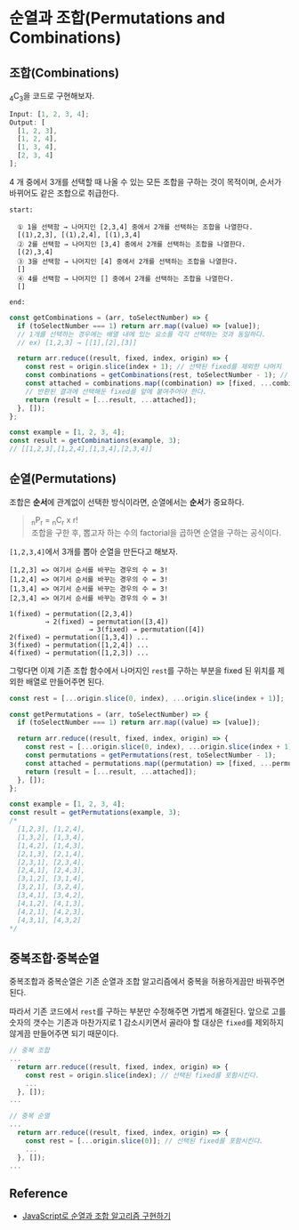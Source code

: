 # 순열과 조합(Permutations and Combinations)

## 조합(Combinations)

<sub>4</sub>C<sub>3</sub>을 코드로 구현해보자.

```javascript
Input: [1, 2, 3, 4];
Output: [
  [1, 2, 3],
  [1, 2, 4],
  [1, 3, 4],
  [2, 3, 4]
];
```

4 개 중에서 3개를 선택할 때 나올 수 있는 모든 조합을 구하는 것이 목적이며, 순서가 바뀌어도 같은 조합으로 취급한다.

```
start:

  ① 1을 선택함 → 나머지인 [2,3,4] 중에서 2개를 선택하는 조합을 나열한다.
  [(1),2,3], [(1),2,4], [(1),3,4]
  ② 2를 선택함 → 나머지인 [3,4] 중에서 2개를 선택하는 조합을 나열한다.
  [(2),3,4]
  ③ 3을 선택함 → 나머지인 [4] 중에서 2개를 선택하는 조합을 나열한다.
  []
  ④ 4를 선택함 → 나머지인 [] 중에서 2개를 선택하는 조합을 나열한다.
  []

end:
```

```javascript
const getCombinations = (arr, toSelectNumber) => {
  if (toSelectNumber === 1) return arr.map((value) => [value]);
  // 1개를 선택하는 경우에는 배열 내에 있는 요소를 각각 선택하는 것과 동일하다.
  // ex) [1,2,3] → [[1],[2],[3]]

  return arr.reduce((result, fixed, index, origin) => {
    const rest = origin.slice(index + 1); // 선택된 fixed를 제외한 나머지
    const combinations = getCombinations(rest, toSelectNumber - 1); // 나머지에서 현재 뽑아야 하는 개수의 보다 한 개 더 적게 선택해야 한다.
    const attached = combinations.map((combination) => [fixed, ...combination]);
    // 반환된 결과에 선택해둔 fixed를 앞에 붙여주어야 한다.
    return (result = [...result, ...attached]);
  }, []);
};

const example = [1, 2, 3, 4];
const result = getCombinations(example, 3);
// [[1,2,3],[1,2,4],[1,3,4],[2,3,4]]
```

## 순열(Permutations)

조합은 **순서**에 관계없이 선택한 방식이라면, 순열에서는 **순서**가 중요하다.

> <sub>n</sub>P<sub>r</sub> = <sub>n</sub>C<sub>r</sub> x r!<br>
> 조합을 구한 후, 뽑고자 하는 수의 factorial을 곱하면 순열을 구하는 공식이다.

`[1,2,3,4]`에서 3개를 뽑아 순열을 만든다고 해보자.

```
[1,2,3] => 여기서 순서를 바꾸는 경우의 수 = 3!
[1,2,4] => 여기서 순서를 바꾸는 경우의 수 = 3!
[1,3,4] => 여기서 순서를 바꾸는 경우의 수 = 3!
[2,3,4] => 여기서 순서를 바꾸는 경우의 수 = 3!
```

```
1(fixed) → permutation([2,3,4])
         → 2(fixed) → permutation([3,4])
                    → 3(fixed) → permutation([4])
2(fixed) → permutation([1,3,4]) ...
3(fixed) → permutation([1,2,4]) ...
4(fixed) → permutation([1,2,3]) ...
```

그렇다면 이제 기존 조합 함수에서 나머지인 `rest`를 구하는 부분을 fixed 된 위치를 제외한 배열로 만들어주면 된다.

```javascript
const rest = [...origin.slice(0, index), ...origin.slice(index + 1)];
```

```javascript
const getPermutations = (arr, toSelectNumber) => {
  if (toSelectNumber === 1) return arr.map((value) => [value]);

  return arr.reduce((result, fixed, index, origin) => {
    const rest = [...origin.slice(0, index), ...origin.slice(index + 1)];
    const permutations = getPermutations(rest, toSelectNumber - 1);
    const attached = permutations.map((permutation) => [fixed, ...permutation]);
    return (result = [...result, ...attached]);
  }, []);
};

const example = [1, 2, 3, 4];
const result = getPermutations(example, 3);
/*
  [1,2,3], [1,2,4],
  [1,3,2], [1,3,4],
  [1,4,2], [1,4,3],
  [2,1,3], [2,1,4],
  [2,3,1], [2,3,4],
  [2,4,1], [2,4,3],
  [3,1,2], [3,1,4],
  [3,2,1], [3,2,4],
  [3,4,1], [3,4,2],
  [4,1,2], [4,1,3],
  [4,2,1], [4,2,3],
  [4,3,1], [4,3,2]
*/
```

## 중복조합·중복순열

중복조합과 중복순열은 기존 순열과 조합 알고리즘에서 중복을 허용하게끔만 바꿔주면 된다.

따라서 기존 코드에서 `rest`를 구하는 부분만 수정해주면 가볍게 해결된다. 앞으로 고를 숫자의 갯수는 기존과 마찬가지로 1 감소시키면서 골라야 할 대상은 `fixed`를 제외하지 않게끔 만들어주면 되기 때문이다.

```javascript
// 중복 조합
...
  return arr.reduce((result, fixed, index, origin) => {
    const rest = origin.slice(index); // 선택된 fixed를 포함시킨다.
    ...
  }, []);
...

// 중복 순열
...
  return arr.reduce((result, fixed, index, origin) => {
    const rest = [...origin.slice(0)]; // 선택된 fixed를 포함시킨다.
    ...
  }, []);
...
```

## Reference

- [JavaScript로 순열과 조합 알고리즘 구현하기](https://medium.com/@jun.choi.4928/javascript%EB%A1%9C-%EC%88%9C%EC%97%B4%EA%B3%BC-%EC%A1%B0%ED%95%A9-%EC%95%8C%EA%B3%A0%EB%A6%AC%EC%A6%98-%EA%B5%AC%ED%98%84%ED%95%98%EA%B8%B0-21df4b536349)

